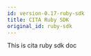 ```yaml
---
id: version-0.17-ruby-sdk
title: CITA Ruby SDK
original_id: ruby-sdk
---
```

This is cita ruby sdk doc